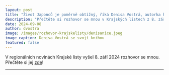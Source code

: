 ```yaml
---
layout: post
title: "Život Japonců je poměrně obtížný, říká Denisa Vostrá, autorka knihy Japonskou krajinou a kulturou"
description: "Přečtěte si rozhovor se mnou v Krajských listech z 8. září 2024."
date: 2024-09-08
author: dvostra
image: /images/rozhovor-krajskelisty/denisanice.jpeg
image_caption: Denisa Vostrá se svojí knihou
featured: false
---
```


V regionálních novinách Krajské listy vyšel 8. září 2024 rozhovor se mnou. Přečtěte si jej [zde](https://www.krajskelisty.cz/literarni-klub/31659-zivot-japoncu-je-pomerne-obtizny-rika-denisa-vostra-autorka-knihy-japonskou-krajinou-a-kulturou.htm)!

---
